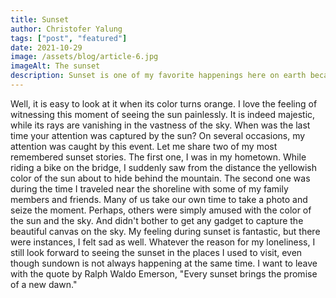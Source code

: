```yaml
---
title: Sunset
author: Christofer Yalung
tags: ["post", "featured"]
date: 2021-10-29
image: /assets/blog/article-6.jpg
imageAlt: The sunset
description: Sunset is one of my favorite happenings here on earth because it reminds us to take a rest for a while. A simple clock that says, let us call it a day. A time where the sun is beyond the horizon.  
---
```


Well, it is easy to look at it when its color turns orange. I love the feeling of witnessing this moment of seeing the sun painlessly. It is indeed majestic, while its rays are vanishing in the vastness of the sky.  When was the last time your attention was captured by the sun? On several occasions, my attention was caught by this event. Let me share two of my most remembered sunset stories. The first one, I was in my hometown. While riding a bike on the bridge, I suddenly saw from the distance the yellowish color of the sun about to hide behind the mountain. The second one was during the time I traveled near the shoreline with some of my family members and friends. Many of us take our own time to take a photo and seize the moment. Perhaps, others were simply amused with the color of the sun and the sky. And didn't bother to get any gadget to capture the beautiful canvas on the sky. 
My feeling during sunset is fantastic, but there were instances, I felt sad as well. Whatever the reason for my loneliness, I still look forward to seeing the sunset in the places I used to visit, even though sundown is not always happening at the same time.  I want to leave with the quote by Ralph Waldo Emerson, "Every sunset brings the promise of a new dawn."
